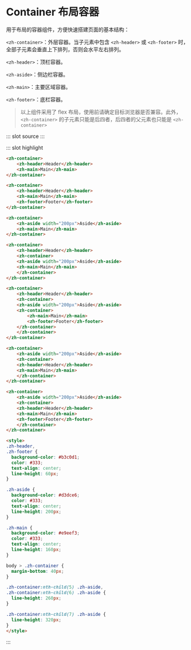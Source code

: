 # Container 布局容器
用于布局的容器组件，方便快速搭建页面的基本结构：

`<zh-container>`：外层容器。当子元素中包含 `<zh-header>` 或 `<zh-footer>` 时，全部子元素会垂直上下排列，否则会水平左右排列。

`<zh-header>`：顶栏容器。

`<zh-aside>`：侧边栏容器。

`<zh-main>`：主要区域容器。

`<zh-footer>`：底栏容器。

> 以上组件采用了 flex 布局，使用前请确定目标浏览器是否兼容。此外，`<zh-container>` 的子元素只能是后四者，后四者的父元素也只能是 `<zh-container>`



<demo-block>
::: slot source
<container-test1></container-test1>
:::


::: slot highlight
```html
<zh-container>
    <zh-header>Header</zh-header>
    <zh-main>Main</zh-main>
</zh-container>

<zh-container>
    <zh-header>Header</zh-header>
    <zh-main>Main</zh-main>
    <zh-footer>Footer</zh-footer>
</zh-container>

<zh-container>
    <zh-aside width="200px">Aside</zh-aside>
    <zh-main>Main</zh-main>
</zh-container>

<zh-container>
    <zh-header>Header</zh-header>
    <zh-container>
    <zh-aside width="200px">Aside</zh-aside>
    <zh-main>Main</zh-main>
    </zh-container>
</zh-container>

<zh-container>
    <zh-header>Header</zh-header>
    <zh-container>
    <zh-aside width="200px">Aside</zh-aside>
    <zh-container>
        <zh-main>Main</zh-main>
        <zh-footer>Footer</zh-footer>
    </zh-container>
    </zh-container>
</zh-container>

<zh-container>
    <zh-aside width="200px">Aside</zh-aside>
    <zh-container>
    <zh-header>Header</zh-header>
    <zh-main>Main</zh-main>
    </zh-container>
</zh-container>

<zh-container>
    <zh-aside width="200px">Aside</zh-aside>
    <zh-container>
    <zh-header>Header</zh-header>
    <zh-main>Main</zh-main>
    <zh-footer>Footer</zh-footer>
    </zh-container>
</zh-container>

<style>
.zh-header,
.zh-footer {
  background-color: #b3c0d1;
  color: #333;
  text-align: center;
  line-height: 60px;
}

.zh-aside {
  background-color: #d3dce6;
  color: #333;
  text-align: center;
  line-height: 200px;
}

.zh-main {
  background-color: #e9eef3;
  color: #333;
  text-align: center;
  line-height: 160px;
}

body > .zh-container {
  margin-bottom: 40px;
}

.zh-container:nth-child(5) .zh-aside,
.zh-container:nth-child(6) .zh-aside {
  line-height: 260px;
}

.zh-container:nth-child(7) .zh-aside {
  line-height: 320px;
}
</style>
```
:::
</demo-block>